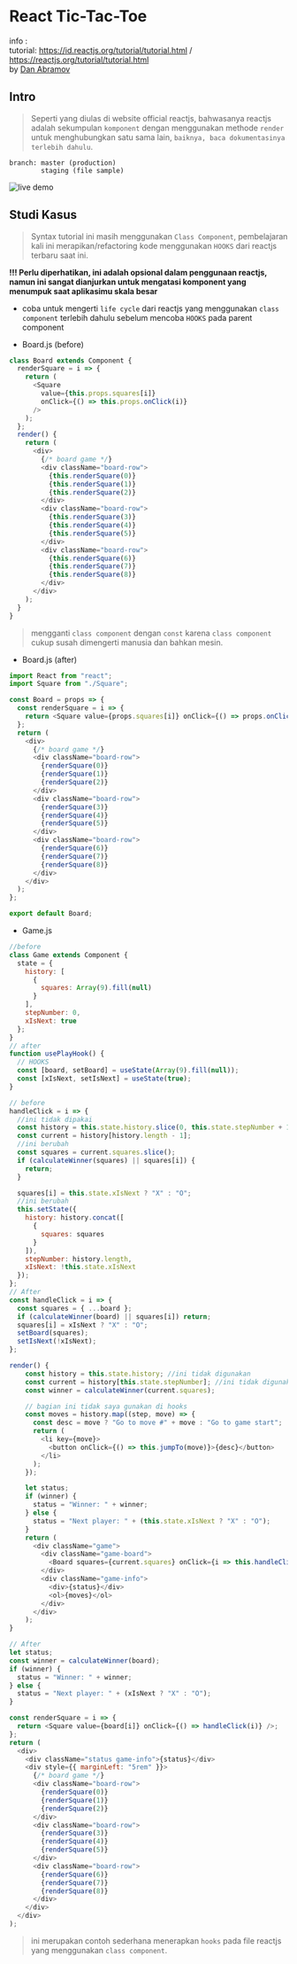 # React Tic-Tac-Toe

info :<br/>
tutorial: https://id.reactjs.org/tutorial/tutorial.html / https://reactjs.org/tutorial/tutorial.html <br/>
by [Dan Abramov](https://overreacted.io)

## Intro

> Seperti yang diulas di website official reactjs, bahwasanya reactjs adalah sekumpulan `komponent` dengan menggunakan methode `render` untuk menghubungkan satu sama lain, `baiknya, baca dokumentasinya terlebih dahulu`.

```
branch: master (production)
        staging (file sample)
```
![live demo](https://tictactoe.herkahahaha.now.sh/)

## Studi Kasus

> Syntax tutorial ini masih menggunakan `Class Component`, pembelajaran kali ini merapikan/refactoring kode menggunakan `HOOKS` dari reactjs terbaru saat ini.

**!!! Perlu diperhatikan, ini adalah opsional dalam penggunaan reactjs, namun ini sangat dianjurkan untuk mengatasi komponent yang menumpuk saat aplikasimu skala besar**

- coba untuk mengerti `life cycle` dari reactjs yang menggunakan `class component` terlebih dahulu sebelum mencoba `HOOKS` pada parent component

- Board.js (before)

```js
class Board extends Component {
  renderSquare = i => {
    return (
      <Square
        value={this.props.squares[i]}
        onClick={() => this.props.onClick(i)}
      />
    );
  };
  render() {
    return (
      <div>
        {/* board game */}
        <div className="board-row">
          {this.renderSquare(0)}
          {this.renderSquare(1)}
          {this.renderSquare(2)}
        </div>
        <div className="board-row">
          {this.renderSquare(3)}
          {this.renderSquare(4)}
          {this.renderSquare(5)}
        </div>
        <div className="board-row">
          {this.renderSquare(6)}
          {this.renderSquare(7)}
          {this.renderSquare(8)}
        </div>
      </div>
    );
  }
}
```

> mengganti `class component` dengan `const` karena `class component` cukup susah dimengerti manusia dan bahkan mesin.

- Board.js (after)

```js
import React from "react";
import Square from "./Square";

const Board = props => {
  const renderSquare = i => {
    return <Square value={props.squares[i]} onClick={() => props.onClick(i)} />;
  };
  return (
    <div>
      {/* board game */}
      <div className="board-row">
        {renderSquare(0)}
        {renderSquare(1)}
        {renderSquare(2)}
      </div>
      <div className="board-row">
        {renderSquare(3)}
        {renderSquare(4)}
        {renderSquare(5)}
      </div>
      <div className="board-row">
        {renderSquare(6)}
        {renderSquare(7)}
        {renderSquare(8)}
      </div>
    </div>
  );
};

export default Board;
```

- Game.js

```js
//before
class Game extends Component {
  state = {
    history: [
      {
        squares: Array(9).fill(null)
      }
    ],
    stepNumber: 0,
    xIsNext: true
  };
}
// after
function usePlayHook() {
  // HOOKS
  const [board, setBoard] = useState(Array(9).fill(null));
  const [xIsNext, setIsNext] = useState(true);
}
```

```js
// before
handleClick = i => {
  //ini tidak dipakai
  const history = this.state.history.slice(0, this.state.stepNumber + 1);
  const current = history[history.length - 1];
  //ini berubah
  const squares = current.squares.slice();
  if (calculateWinner(squares) || squares[i]) {
    return;
  }

  squares[i] = this.state.xIsNext ? "X" : "O";
  //ini berubah
  this.setState({
    history: history.concat([
      {
        squares: squares
      }
    ]),
    stepNumber: history.length,
    xIsNext: !this.state.xIsNext
  });
};
// After
const handleClick = i => {
  const squares = { ...board };
  if (calculateWinner(board) || squares[i]) return;
  squares[i] = xIsNext ? "X" : "O";
  setBoard(squares);
  setIsNext(!xIsNext);
};
```

```js
render() {
    const history = this.state.history; //ini tidak digunakan
    const current = history[this.state.stepNumber]; //ini tidak digunakan
    const winner = calculateWinner(current.squares);

    // bagian ini tidak saya gunakan di hooks
    const moves = history.map((step, move) => {
      const desc = move ? "Go to move #" + move : "Go to game start";
      return (
        <li key={move}>
          <button onClick={() => this.jumpTo(move)}>{desc}</button>
        </li>
      );
    });

    let status;
    if (winner) {
      status = "Winner: " + winner;
    } else {
      status = "Next player: " + (this.state.xIsNext ? "X" : "O");
    }
    return (
      <div className="game">
        <div className="game-board">
          <Board squares={current.squares} onClick={i => this.handleClick(i)} />
        </div>
        <div className="game-info">
          <div>{status}</div>
          <ol>{moves}</ol>
        </div>
      </div>
    );
}

```

```js
// After
let status;
const winner = calculateWinner(board);
if (winner) {
  status = "Winner: " + winner;
} else {
  status = "Next player: " + (xIsNext ? "X" : "O");
}

const renderSquare = i => {
  return <Square value={board[i]} onClick={() => handleClick(i)} />;
};
return (
  <div>
    <div className="status game-info">{status}</div>
    <div style={{ marginLeft: "5rem" }}>
      {/* board game */}
      <div className="board-row">
        {renderSquare(0)}
        {renderSquare(1)}
        {renderSquare(2)}
      </div>
      <div className="board-row">
        {renderSquare(3)}
        {renderSquare(4)}
        {renderSquare(5)}
      </div>
      <div className="board-row">
        {renderSquare(6)}
        {renderSquare(7)}
        {renderSquare(8)}
      </div>
    </div>
  </div>
);
```

> ini merupakan contoh sederhana menerapkan `hooks` pada file reactjs yang menggunakan `class component`.

